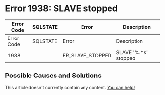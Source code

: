 
# Error 1938: SLAVE stopped


| Error Code | SQLSTATE | Error | Description |
| --- | --- | --- | --- |
| Error Code | SQLSTATE | Error | Description |
| 1938 |  | ER_SLAVE_STOPPED | SLAVE '%.*s' stopped |




## Possible Causes and Solutions


This article doesn't currently contain any content. [You can help!](/kb/en/writing-and-editing-knowledge-base-articles/)

